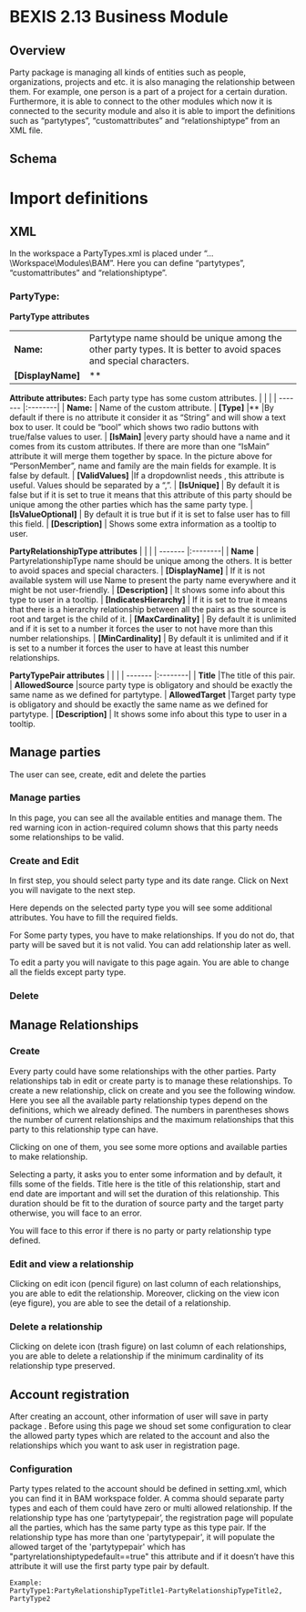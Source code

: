 # BEXIS 2.13 Business Module

## Overview

Party package is managing all kinds of entities such as people, organizations, projects and etc. it is also managing the relationship between them. For example, one person is a part of a project for a certain duration. Furthermore, it is able to connect to the other modules which now it is connected to the security module and also it is able to import the definitions such as “partytypes”, “customattributes” and “relationshiptype” from an XML file.

## Schema

 

# Import definitions
## XML 

In the workspace a PartyTypes.xml is placed under “…\Workspace\Modules\BAM”.
Here you can define “partytypes”, “customattributes” and “relationshiptype”.
### PartyType:
 
**PartyType attributes**

|         |           |
| ------- |:--------| 
| **Name:** | Partytype name should be unique among the other party types. It is better to avoid spaces and special characters.
|**[DisplayName]** |** |this Attribute is optional. If it is not available system will use Name to present the party name everywhere and it might be not user-friendly.

**Attribute attributes:** Each party type has some custom attributes.
|         |           |
| ------- |:--------| 
| **Name:** | Name of the custom attribute.
| **[Type]** |** |By default if there is no attribute it consider it as “String” and will show a text box to user. It could be “bool” which shows  two radio buttons with true/false values to user.
| **[IsMain]** |every party should have a name and it comes from its custom attributes. If there are more than one “IsMain” attribute it will merge them together by space. In the picture above for “PersonMember”, name and family are the main fields for example. It is false by default.
| **[ValidValues]** |If a dropdownlist needs , this attribute is useful. Values should be separated by a “,”.
| **[IsUnique]** | By default it is false but if it is set to true it means that this attribute of this party should be unique among the other parties which has the same party type. 
| **[IsValueOptional]** |  By default it is true but if it is set to false user has to fill this field.
| **[Description]** | Shows some extra information as a tooltip to user.

  
**PartyRelationshipType attributes**
|         |         |
| ------- |:--------| 
| **Name** | PartyrelationshipType name should be unique among the others. It is better to avoid spaces and special characters.
| **[DisplayName]** | If it is not available system will use Name to present the party name everywhere and it might be not user-friendly.
| **[Description]** | It shows some info about this type to user in a tooltip.
| **[IndicatesHierarchy]** | If it is set to true it means that there is a hierarchy relationship between all the pairs as the source is root and target is the child of it.
| **[MaxCardinality]** |  By default it is unlimited and if it is set to a number it forces the user to not have more than this number relationships.
| **[MinCardinality]** | By default it is unlimited and if it is set to a number it forces the user to have at least this number relationships.

**PartyTypePair attributes**
|         |         |
| ------- |:--------| 
| **Title**  |The title of this pair.
| **AllowedSource** |source party type is obligatory and should be exactly the same name as we defined for partytype.
| **AllowedTarget** |Target party type is obligatory and should be exactly the same name as we defined for partytype.
| **[Description]** | It shows some info about this type to user in a tooltip.


## Manage parties

The user can see, create, edit and delete the parties
### Manage parties
In this page, you can see all the available entities and manage them. The red warning icon in action-required column shows that this party needs some relationships to be valid.
 
### Create and Edit
In first step, you should select party type and its date range. Click on Next you will navigate to the next step.
 
Here depends on the selected party type you will see some additional attributes. You have to fill the required fields. 
 
For Some party types, you have to make relationships. If you do not do, that party will be saved but it is not valid. You can add relationship later as well.
 
To edit a party you will navigate to this page again. You are able to change all the fields except party type.

### Delete
 
## Manage Relationships
### Create
Every party could have some relationships with the other parties. Party relationships tab in edit or create party is to manage these relationships. 
  To create a new relationship, click on create and you see the following window. Here you see all the available party relationship types depend on the definitions, which we already defined. The numbers in parentheses shows the number of current relationships and the maximum relationships that this party to this relationship type can have. 

 
Clicking on one of them, you see some more options and available parties to make relationship. 
 
Selecting a party, it asks you to enter some information and by default, it fills some of the fields. Title here is the title of this relationship, start and end date are important and will set the duration of this relationship. This duration should be fit to the duration of source party and the target party otherwise, you will face to an error.
 
You will face to this error if there is no party or party relationship type defined.
 

### Edit and view a relationship
Clicking on edit icon (pencil figure) on last column of each relationships, you are able to edit the relationship. Moreover, clicking on the view icon (eye figure), you are able to see the detail of a relationship.
 
 
 

### Delete a relationship
Clicking on delete icon (trash figure) on last column of each relationships, you are able to delete a relationship if the minimum cardinality of its relationship type preserved.
 



## Account registration

After creating an account, other information of user will save in party package . Before using this page we shoud set some configuration to clear the allowed party types which are related to the account and also the relationships which you want to ask user in registration page.
 
### Configuration
Party types related to the account should be defined in setting.xml, which you can find it in BAM workspace folder. A comma should separate party types and each of them could have zero or multi allowed relationship. If the relationship type has one ‘partytypepair’, the registration page will populate all the parties, which has the same party type as this type pair. If the relationship type has more than one 'partytypepair', it will populate the allowed target of the 'partytypepair' which has "partyrelationshiptypedefault==true" this attribute and if it doesn’t have this attribute it will use the first party type pair by default.

```
Example: 
PartyType1:PartyRelationshipTypeTitle1-PartyRelationshipTypeTitle2, PartyType2
```
 
